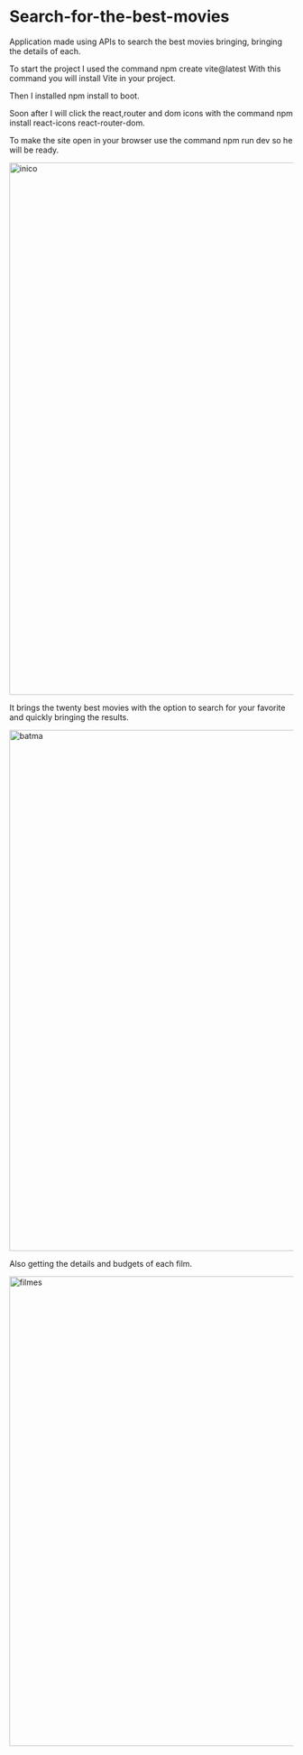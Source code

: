 # Search-for-the-best-movies
Application made using APIs to search the best movies bringing, bringing the details of each.

To start the project I used the command  npm create vite@latest With this command you will install Vite in your project.

Then I installed npm install to boot.

Soon after I will click the react,router and dom icons with the command npm install react-icons react-router-dom.

To make the site open in your browser use the command  npm run dev so he will be ready.

<img width="944" alt="inico" src="https://user-images.githubusercontent.com/98822839/200040839-b3e8fdc5-7af0-4d1f-8ad7-c87778c4ee70.PNG">

It brings the twenty best movies with the option to search for your favorite and quickly bringing the results.

<img width="924" alt="batma" src="https://user-images.githubusercontent.com/98822839/200041247-6ec4c557-a3bf-4e8d-bed2-4efe7846a222.PNG">

Also getting the details and budgets of each film.

<img width="833" alt="filmes" src="https://user-images.githubusercontent.com/98822839/200041467-a658f2a3-20d3-4103-9a4d-1ed1ef8cbb84.PNG">

